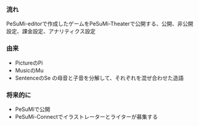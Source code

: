 ### 流れ
PeSuMi-editorで作成したゲームをPeSuMi-Theaterで公開する、公開、非公開設定、課金設定、アナリティクス設定
###  由来
- PictureのPi
- MusicのMu
- SentenceのSe
の母音と子音を分解して、それぞれを混ぜ合わせた造語
### 将来的に
- PeSuMiで公開
- PeSuMi-Connectでイラストレーターとライターが募集する